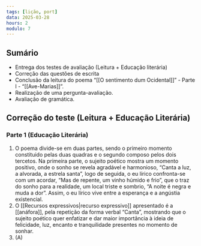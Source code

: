 ```yaml
---
tags: [lição, port]
data: 2025-03-28
hours: 2
modulo: 7
---
```


## Sumário
- Entrega dos testes de avaliação (Leitura + Educação literária)
- Correção das questões de escrita
- Conclusão da leitura do poema “[[O sentimento dum Ocidental]]” - Parte I - “[[Ave-Marias]]”.
- Realização de uma pergunta-avaliação.
- Avaliação de gramática.

## Correção do teste (Leitura + Educação Literária)

### Parte 1 (Educação Literária)

1. O poema divide-se em duas partes, sendo o primeiro momento constituido pelas duas quadras e o segundo composo pelos dois tercetos. Na primeira parte, o sujeito poético mostra um momento positivo, onde o sonho se revela agradável e harmonioso, “Canta a luz, a alvorada, a estrela santa”, logo de seguida, o eu lírico confronta-se com um acordar, “Mas de repente, um vinho húmido e frio”, que o traz do sonho para a realidade, um local triste e sombrio, “A noite é negra e muda a dor”. Assim, o eu lírico vive entre a esperança e a angústia existencial.
2. O [[Recursos expressivos|recurso expressivo]] apresentado é a [[anáfora]], pela repetição da forma verbal “Canta”, mostrando que o sujeito poético quer enfatizar e dar maior importância à ideia de felicidade, luz, encanto e tranquilidade presentes no momento de sonhar.
3. (A)
